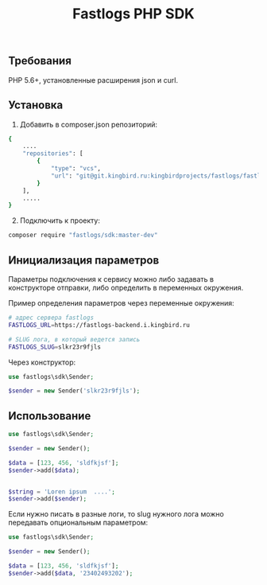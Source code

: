 <p align="center">
    <h1 align="center">Fastlogs PHP SDK</h1>
    <br>
</p>

Требования
------------

PHP 5.6+, установленные расширения json и curl.

Установка
---------------

1. Добавить в composer.json репозиторий:
```bash
{
    ....
    "repositories": [
        {
            "type": "vcs",
            "url": "git@git.kingbird.ru:kingbirdprojects/fastlogs/fastlogs-sdk-php.git"
        }
    ],
    .....
}
```
2. Подключить к проекту:
```bash
composer require "fastlogs/sdk:master-dev"
```


Инициализация параметров
-------------------

Параметры подключения к сервису можно либо задавать в конструкторе отправки, либо определить в переменных окружения.

Пример определения параметров через переменные окружения:

```bash
# адрес сервера fastlogs
FASTLOGS_URL=https://fastlogs-backend.i.kingbird.ru

# SLUG лога, в который ведется запись
FASTLOGS_SLUG=slkr23r9fjls
```

Через конструктор:

```php
use fastlogs\sdk\Sender;

$sender = new Sender('slkr23r9fjls');
```

Использование
------------

```php
use fastlogs\sdk\Sender;

$sender = new Sender();

$data = [123, 456, 'sldfkjsf'];
$sender->add($data);


$string = 'Loren ipsum  ....';
$sender->add($sender);
```

Если нужно писать в разные логи, то slug нужного лога можно передавать опциональным параметром:


```php
use fastlogs\sdk\Sender;

$sender = new Sender();

$data = [123, 456, 'sldfkjsf'];
$sender->add($data, '23402493202');
```
